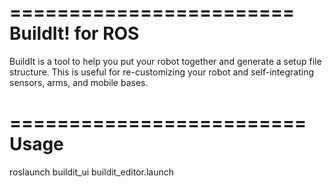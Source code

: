 ========================
   BuildIt! for ROS
========================

BuildIt is a tool to help you put your robot together and generate a setup file structure. This is useful for re-customizing your robot and self-integrating sensors, arms, and mobile bases.

=========================
Usage
=========================


roslaunch buildit_ui buildit_editor.launch
